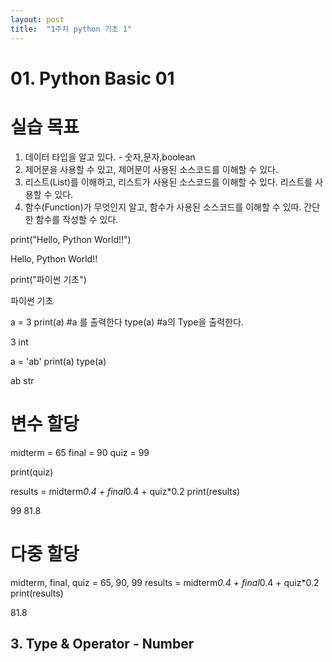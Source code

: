 ```yaml
---
layout: post
title:  "1주차 python 기초 1"
---
```


#  01. Python Basic 01

# 실습 목표
1. 데이터 타입을 알고 있다. - 숫자,문자,boolean
2. 제어문을 사용할 수 있고, 제어문이 사용된 소스코드를 이해할 수 있다.
3. 리스트(List)를 이해하고, 리스트가 사용된 소스코드를 이해할 수 있다. 리스트를 사용할 수 있다.
4. 함수(Function)가 무엇인지 알고, 함수가 사용된 소스코드를 이해할 수 있따. 간단한 함수를 작성할 수 있다.

 print("Hello, Python World!!")
  
  Hello, Python World!!

 print("파이썬 기초")

  파이썬 기초


a = 3
print(a) #a 를 출력한다
type(a) #a의 Type을 출력한다.

3
int

a = 'ab'
print(a)
type(a)

ab
str

# 변수 할당

midterm = 65
final = 90
quiz = 99

print(quiz)

results = midterm*0.4 + final*0.4 + quiz*0.2
print(results)

99
81.8

# 다중 할당
midterm, final, quiz = 65, 90, 99
results = midterm*0.4 + final*0.4 + quiz*0.2
print(results)

81.8

## 3. Type & Operator - Number

























